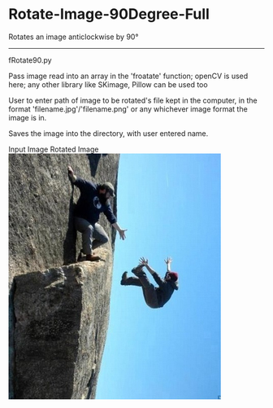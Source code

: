 # Rotate-Image-90Degree-Full

Rotates an image anticlockwise by 90°


_____________________________________
fRotate90.py

Pass image read into an array in the 'froatate' function; openCV is used here; any other library like SKimage, Pillow can be used too

User to enter path of image to be rotated's file kept in the computer, in the format 'filename.jpg'/'filename.png' or any whichever image format the image is in.

Saves the image into the directory, with user entered name.

Input Image                                                               Rotated Image
![alt text](https://github.com/tadbeer/Rotate-Image-90Degree-Full/blob/master/fRotate90.jpg)

